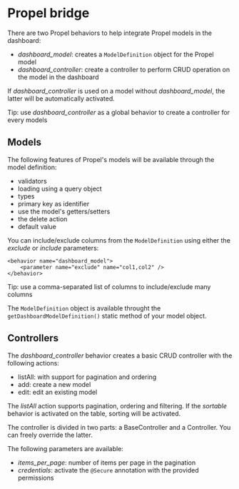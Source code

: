 # Propel bridge

There are two Propel behaviors to help integrate Propel models in the dashboard:

 - *dashboard\_model*: creates a `ModelDefinition` object for the Propel model
 - *dashboard\_controller*: create a controller to perform CRUD operation on the model in the dashboard

If *dashboard\_controller* is used on a model without *dashboard\_model*, the latter will
be automatically activated.

Tip: use *dashboard\_controller* as a global behavior to create a controller for every models

## Models

The following features of Propel's models will be available through the model definition:

 - validators
 - loading using a query object
 - types
 - primary key as identifier
 - use the model's getters/setters
 - the delete action
 - default value

You can include/exclude columns from the `ModelDefinition` using either the *exclude*
or *include* parameters:

    <behavior name="dashboard_model">
        <parameter name="exclude" name="col1,col2" />
    </behavior>

Tip: use a comma-separated list of columns to include/exclude many columns

The `ModelDefinition` object is available throught the `getDashboardModelDefinition()` static
method of your model object.

## Controllers

The *dashboard\_controller* behavior creates a basic CRUD controller with the following actions:

 - listAll: with support for pagination and ordering
 - add: create a new model
 - edit: edit an existing model

The *listAll* action supports pagination, ordering and filtering. If the *sortable* behavior
is activated on the table, sorting will be activated.

The controller is divided in two parts: a BaseController and a Controller. You can freely
override the latter.

The following parameters are available:

 - *items\_per\_page*: number of items per page in the pagination
 - *credentials*: activate the `@Secure` annotation with the provided permissions